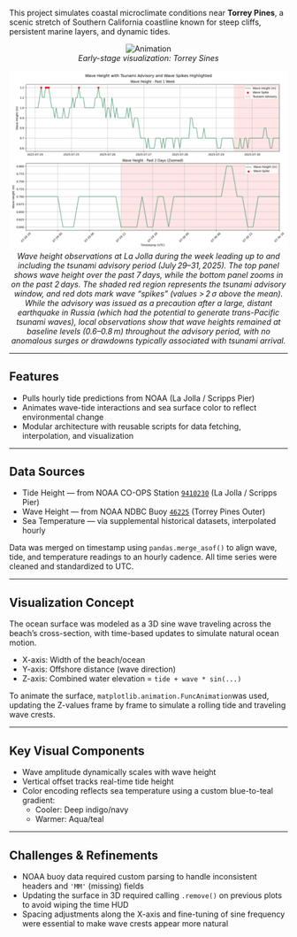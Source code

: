 This project simulates coastal microclimate conditions near **Torrey Pines**, a scenic stretch of Southern California coastline known for steep cliffs, persistent marine layers, and dynamic tides.

<p align="center">
  <img src="torreysineswnoise.gif" alt="Animation"><br>
  <i>Early-stage visualization: Torrey Sines</i>
</p>

<p align="center">
  <img src="wave_height_tsunami_advisory_july2025.png" alt="tsunami advisory plot"><br>
  <i>Wave height observations at La Jolla during the week leading up to and including the tsunami advisory period (July 29–31, 2025). The top panel shows wave height over the past 7 days, while the bottom panel zooms in on the past 2 days. The shaded red region represents the tsunami advisory window, and red dots mark wave “spikes” (values > 2 σ above the mean). While the advisory was issued as a precaution after a large, distant earthquake in Russia (which had the potential to generate trans-Pacific tsunami waves), local observations show that wave heights remained at baseline levels (0.6–0.8 m) throughout the advisory period, with no anomalous surges or drawdowns typically associated with tsunami arrival.</i>
</p>




---

## Features

- Pulls hourly tide predictions from NOAA (La Jolla / Scripps Pier)
- Animates wave-tide interactions and sea surface color to reflect environmental change
- Modular architecture with reusable scripts for data fetching, interpolation, and visualization

---

## Data Sources

- Tide Height — from NOAA CO-OPS Station [`9410230`](https://tidesandcurrents.noaa.gov/stationhome.html?id=9410230) (La Jolla / Scripps Pier)
- Wave Height — from NOAA NDBC Buoy [`46225`](https://www.ndbc.noaa.gov/station_page.php?station=46225) (Torrey Pines Outer)
- Sea Temperature — via supplemental historical datasets, interpolated hourly 

Data was merged on timestamp using `pandas.merge_asof()` to align wave, tide, and temperature readings to an hourly cadence. All time series were cleaned and standardized to UTC.

---
## Visualization Concept

The ocean surface was modeled as a 3D sine wave traveling across the beach’s cross-section, with time-based updates to simulate natural ocean motion.

- X-axis: Width of the beach/ocean  
- Y-axis: Offshore distance (wave direction)  
- Z-axis: Combined water elevation = `tide + wave * sin(...)`

To animate the surface, `matplotlib.animation.FuncAnimation`was used, updating the Z-values frame by frame to simulate a rolling tide and traveling wave crests.

---

## Key Visual Components

- Wave amplitude dynamically scales with wave height  
- Vertical offset tracks real-time tide height  
- Color encoding reflects sea temperature using a custom blue-to-teal gradient:
  - Cooler: Deep indigo/navy  
  - Warmer: Aqua/teal

---

## Challenges & Refinements

- NOAA buoy data required custom parsing to handle inconsistent headers and `'MM'` (missing) fields  
- Updating the surface in 3D required calling `.remove()` on previous plots to avoid wiping the time HUD  
- Spacing adjustments along the X-axis and fine-tuning of sine frequency were essential to make wave crests appear more natural
